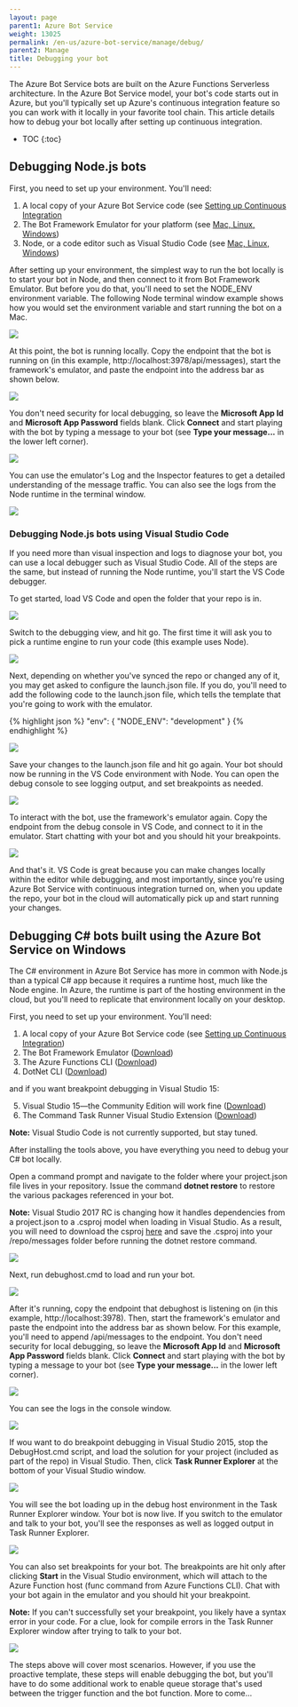 ```yaml
---
layout: page
parent1: Azure Bot Service
weight: 13025
permalink: /en-us/azure-bot-service/manage/debug/
parent2: Manage
title: Debugging your bot
---
```


The Azure Bot Service bots are built on the Azure Functions Serverless architecture. In the Azure Bot Service model, your bot's code starts out in Azure, but you'll typically set up Azure's continuous integration feature so you can work with it locally in your favorite tool chain.  This article details how to debug your bot locally after setting up continuous integration.


* TOC
{:toc}

## Debugging Node.js bots 

First, you need to set up your environment.  You'll need:

1.  A local copy of your Azure Bot Service code (see [Setting up Continuous Integration](/en-us/azure-bot-service/manage/setting-up-continuous-integration/)
2.  The Bot Framework Emulator for your platform (see [Mac, Linux, Windows](https://docs.botframework.com/en-us/downloads/))
3.  Node, or a code editor such as Visual Studio Code (see [Mac, Linux, Windows](https://code.visualstudio.com))

After setting up your environment, the simplest way to run the bot locally is to start your bot in Node, and then
connect to it from Bot Framework Emulator. But before you do that, you'll need to set the NODE_ENV environment
variable. The following Node terminal window example shows how you would set the environment variable and start running the bot on a Mac.

[![](/en-us/images/azure-bots/mac-azureservice-debug-config.png)](/en-us/images/azure-bots/mac-azureservice-debug-config.png)

At this point, the bot is running locally. Copy the endpoint that the bot is running on (in this example, http://localhost:3978/api/messages), start the framework's emulator, and paste the endpoint into the address bar as shown below.

[![](/en-us/images/azure-bots/mac-azureservice-emulator-config.png)](/en-us/images/azure-bots/mac-azureservice-emulator-config.png)

You don't need security for local debugging, so leave the **Microsoft App Id** and **Microsoft App Password** fields blank. Click **Connect** and start playing with the bot by typing a message to your bot (see **Type your message...** in the lower left corner).

[![](/en-us/images/azure-bots/mac-azureservice-debug-emulator.png)](/en-us/images/azure-bots/mac-azureservice-debug-emulator.png)


You can use the emulator's Log and the Inspector features to get a detailed understanding of the message traffic. You can also see the logs from the Node runtime in the terminal window.

[![](/en-us/images/azure-bots/mac-azureservice-debug-logging.png)](/en-us/images/azure-bots/mac-azureservice-debug-logging.png)

### Debugging Node.js bots using Visual Studio Code

If you need more than visual inspection and logs to diagnose your bot, you can use a local debugger such as Visual Studio Code.  All of the steps are the same, but instead of running the Node runtime, you'll start the VS Code debugger.

To get started, load VS Code and open the folder that your repo is in.

[![](/en-us/images/azure-bots/mac-azureservice-debug-vs-config.png)](/en-us/images/azure-bots/mac-azureservice-debug-vs-config.png)

Switch to the debugging view, and hit go. The first time it will ask you to pick a runtime engine to run your code (this example uses Node).

[![](/en-us/images/azure-bots/mac-azureservice-debug-vsruntime.png)](/en-us/images/azure-bots/mac-azureservice-debug-vsruntime.png)

Next, depending on whether you've synced the repo or changed any of it, you may get asked to configure the launch.json file. If you do, you'll need to add the following code to the launch.json file, which tells the template that you're going to work with the emulator.

{% highlight json %}
"env": {
    "NODE\_ENV": "development"
}
{% endhighlight %}

[![](/en-us/images/azure-bots/mac-azureservice-debug-launchjson.png)](/en-us/images/azure-bots/mac-azureservice-debug-launchjson.png)

Save your changes to the launch.json file and hit go again. Your bot should now be running in the VS Code environment with Node. You can open the debug console to see logging output, and set breakpoints as needed.

[![](/en-us/images/azure-bots/mac-azureservice-debug-vsrunning.png)](/en-us/images/azure-bots/mac-azureservice-debug-vsrunning.png)

To interact with the bot, use the framework's emulator again. Copy the endpoint from the debug console in VS Code, and connect to it in the emulator. Start chatting with your bot and you should hit your breakpoints.

[![](/en-us/images/azure-bots/mac-azureservice-debug-vsbreakpoint.png)](/en-us/images/azure-bots/mac-azureservice-debug-vsbreakpoint.png)

And that's it. VS Code is great because you can make changes locally within the editor while debugging, and most importantly, since you're using Azure Bot Service with continuous integration turned on, when you update the repo, your bot in the cloud will
automatically pick up and start running your changes.

## Debugging C\# bots built using the Azure Bot Service on Windows

The C\# environment in Azure Bot Service has more in common with Node.js than a typical C\# app because it requires a runtime host, much like the Node engine. In Azure, the runtime is part of the hosting environment in the cloud,
but you'll need to replicate that environment locally on your desktop.  

First, you need to set up your environment.  You'll need:

1.  A local copy of your Azure Bot Service code (see [Setting up Continuous Integration](/en-us/azure-bot-service/manage/setting-up-continuous-integration/))
2.  The Bot Framework Emulator ([Download](https://docs.botframework.com/en-us/downloads/))
3.  The Azure Functions CLI ([Download](https://www.npmjs.com/package/azure-functions-cli))
4.  DotNet CLI ([Download](https://github.com/dotnet/cli))  
  
and if you want breakpoint debugging in Visual Studio 15:  
  
5.  Visual Studio 15&mdash;the Community Edition will work fine ([Download](https://www.visualstudio.com/downloads/))
6.  The Command Task Runner Visual Studio Extension ([Download](https://visualstudiogallery.msdn.microsoft.com/e6bf6a3d-7411-4494-8a1e-28c1a8c4ce99))

<div class="docs-text-note"><strong>Note:</strong> Visual Studio Code is not currently supported, but stay tuned.</div>

After installing the tools above, you have everything you need to debug your C\# bot locally.  

Open a command prompt and navigate to the folder where your project.json file lives in your repository. Issue the command **dotnet restore** to restore the various packages referenced in your bot.

<div class="docs-text-note"><strong>Note:</strong> Visual Studio 2017 RC is changing how it handles dependencies from a project.json to a .csproj model when loading in Visual Studio.  As a result, you will need to download the csproj <a href="https://aka.ms/bf-debug-project">here</a> and save the .csproj into your /repo/messages folder before running the dotnet restore command.</div>

[![](/en-us/images/azure-bots/csharp-azureservice-debug-envconfig.png)](/en-us/images/azure-bots/csharp-azureservice-debug-envconfig.png)

Next, run debughost.cmd to load and run your bot. 

[![](/en-us/images/azure-bots/csharp-azureservice-debug-debughost.png)](/en-us/images/azure-bots/csharp-azureservice-debug-debughost.png)

After it's running, copy the endpoint that debughost is listening on (in this example, http://localhost:3978). Then, start the framework's emulator and paste the endpoint into the address bar as shown below. For this example, you'll need to append /api/messages to the endpoint. You don't need security for local debugging, so leave the **Microsoft App Id** and **Microsoft App Password** fields blank. Click **Connect** and start playing with the bot by typing a message to your bot (see **Type your message...** in the lower left corner).

[![](/en-us/images/azure-bots/mac-azureservice-emulator-config.png)](/en-us/images/azure-bots/mac-azureservice-emulator-config.png)

You can see the logs in the console window.

[![](/en-us/images/azure-bots/csharp-azureservice-debug-debughostlogging.png)](/en-us/images/azure-bots/csharp-azureservice-debug-debughostlogging.png)

If wou want to do breakpoint debugging in Visual Studio 2015, stop the DebugHost.cmd script, and load the solution for your project (included as part of the repo) in Visual Studio. Then, click **Task Runner Explorer** at the bottom of your Visual Studio window.

[![](/en-us/images/azure-bots/csharp-azureservice-debug-vsopen.png)](/en-us/images/azure-bots/csharp-azureservice-debug-vsopen.png)

You will see the bot loading up in the debug host environment in the Task Runner Explorer window. Your bot is now live. If you switch to the emulator and talk to your bot, you'll see the responses as well as logged output in Task Runner Explorer.

[![](/en-us/images/azure-bots/csharp-azureservice-debug-logging.png)](/en-us/images/azure-bots/csharp-azureservice-debug-logging.png)

You can also set breakpoints for your bot. The breakpoints are hit only after clicking **Start** in the Visual Studio environment, which will attach to the Azure Function host (func command from Azure Functions CLI). Chat with your bot again in the emulator and you should hit your breakpoint.

<div class="docs-text-note"><strong>Note:</strong> If you can't successfully set your breakpoint, you likely have a syntax error in your code. For a clue, look for compile errors in the Task Runner Explorer window after trying to talk to your bot.</div>

[![](/en-us/images/azure-bots/csharp-azureservice-debug-breakpoint.png)](/en-us/images/azure-bots/csharp-azureservice-debug-breakpoint.png)

The steps above will cover most scenarios. However, if you use the proactive template, these steps will enable debugging the bot, but you'll have to do some additional work to enable queue storage that's used between the trigger function and the bot function. More to come...



